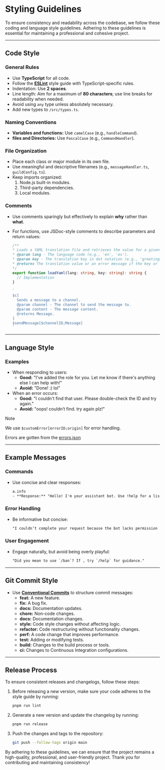# Styling Guidelines

To ensure consistency and readability across the codebase, we follow these coding and language style guidelines. Adhering to these guidelines is essential for maintaining a professional and cohesive project.

---

## Code Style

### General Rules

- Use **TypeScript** for all code.
- Follow the **[ESLint](https://eslint.org/)** style guide with TypeScript-specific rules.
- Indentation: Use **2 spaces**.
- Line length: Aim for a maximum of **80 characters**; use line breaks for readability when needed.
- Avoid using `any` type unless absolutely necessary.
- Add new types to `/src/types.ts`.

### Naming Conventions

- **Variables and functions:** Use `camelCase` (e.g., `handleCommand`).
- **files and Directories:** Use `PascalCase` (e.g., `CommandHandler`).

### File Organization

- Place each class or major module in its own file.
- Use meaningful and descriptive filenames (e.g., `messageHandler.ts`, `guildConfig.ts`).
- Keep imports organized:
  1. Node.js built-in modules.
  2. Third-party dependencies.
  3. Local modules.

### Comments

- Use comments sparingly but effectively to explain **why** rather than **what**.
- For functions, use JSDoc-style comments to describe parameters and return values:

  ```ts
  /**
  * Loads a YAML translation file and retrieves the value for a given key.
  * @param lang - The language code (e.g., 'en', 'es').
  * @param key - The translation key in dot notation (e.g., 'greetings.hello').
  * @returns The translation value or an error message if the key or file is not found.
  */
  export function loadYaml(lang: string, key: string): string {
    // Implementation
  }
  ```

  ```ts
  `
  $c[
    Sends a message to a channel.
    @param channel - The channel to send the message to.
    @param content - The message content.
    @returns Message.
  ]
  $sendMessage[$channelID;Message]
  `
  ```

---

## Language Style

### Examples

- When responding to users:
  - **Good:** "I've added the role for you. Let me know if there's anything else I can help with!"
  - **Avoid:** "Done! :) lol"
- When an error occurs:
  - **Good:** "I couldn't find that user. Please double-check the ID and try again."
  - **Avoid:** "oops! couldn’t find. try again plz!"

> [!NOTE]
> We use `$customError[errorID;origin]` for error handling.
>
> Errors are gotten from the [errors.json](../files/errors.json)

---

## Example Messages

### Commands

- Use concise and clear responses:

  ```txt
  a.info
  - **Response:** "Hello! I'm your assistant bot. Use !help for a list of commands."
  ```

### Error Handling

- Be informative but concise:

  ```txt
  "I couldn’t complete your request because the bot lacks permission to manage roles in this server."
  ```

### User Engagement

- Engage naturally, but avoid being overly playful:

  ```txt
  "Did you mean to use `/ban`? If , try `/help` for guidance."
  ```

---

## Git Commit Style

- Use **[Conventional Commits](https://www.conventionalcommits.org/)** to structure commit messages:
  - **feat:** A new feature.
  - **fix:** A bug fix.
  - **docs:** Documentation updates.
  - **chore:** Non-code changes.
  - **docs:** Documentation changes.
  - **style:** Code style changes without affecting logic.
  - **refactor:** Code restructuring without functionality changes.
  - **perf:** A code change that improves performance.
  - **test:** Adding or modifying tests.
  - **build:** Changes to the build process or tools.
  - **ci:** Changes to Continuous Integration configurations.

---

## Release Process

To ensure consistent releases and changelogs, follow these steps:

1. Before releasing a new version, make sure your code adheres to the style guide by running:

    ```bash
    pnpm run lint
    ```

2. Generate a new version and update the changelog by running:

    ```bash
    pnpm run release
    ```

3. Push the changes and tags to the repository:

    ```bash
    git push --follow-tags origin main
    ```

By adhering to these guidelines, we can ensure that the project remains a high-quality, professional, and user-friendly project. Thank you for contributing and maintaining consistency!

